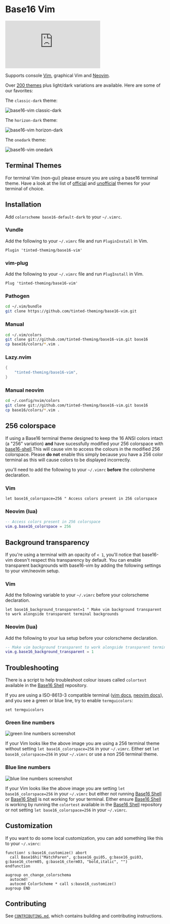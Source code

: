 # Base16 Vim

[![Matrix Chat](https://img.shields.io/matrix/tinted-theming:matrix.org)](https://matrix.to/#/#tinted-theming:matrix.org)

Supports console [Vim][1], graphical Vim and [Neovim][2].

Over [200 themes][3] plus light/dark variations are available. Here are
some of our favorites:

The `classic-dark` theme:

![base16-vim classic-dark][10]

The `horizon-dark` theme:

![base16-vim horizon-dark][11]

The `onedark` theme:

![base16-vim onedark][12]

## Terminal Themes

For terminal Vim (non-gui) please ensure you are using a base16 terminal
theme. Have a look at the list of [official][4] and [unofficial][5]
themes for your terminal of choice.

## Installation

Add `colorscheme base16-default-dark` to your `~/.vimrc`.

### Vundle

Add the following to your `~/.vimrc` file and run `PluginInstall` in Vim.

```vim
Plugin 'tinted-theming/base16-vim'
```

### vim-plug

Add the following to your `~/.vimrc` file and run `PlugInstall` in Vim.

```vim
Plug 'tinted-theming/base16-vim'
```

### Pathogen

```bash
cd ~/.vim/bundle
git clone https://github.com/tinted-theming/base16-vim.git
```

### Manual

```bash
cd ~/.vim/colors
git clone git://github.com/tinted-theming/base16-vim.git base16
cp base16/colors/*.vim .
```

### Lazy.nvim
```lua
{
    "tinted-theming/base16-vim",
}
```

### Manual neovim

```bash
cd ~/.config/nvim/colors
git clone git://github.com/tinted-theming/base16-vim.git base16
cp base16/colors/*.vim .
```

## 256 colorspace

If using a Base16 terminal theme designed to keep the 16 ANSI colors
intact (a "256" variation) **and** have sucessfully modified your 256
colorspace with [base16-shell][6].This will cause vim to access the
colours in the modified 256 colorspace. Please **do not** enable this
simply because you have a 256 color terminal as this will cause colors
to be displayed incorrectly.

you'll need to add the following to your `~/.vimrc` **before** the
colorsheme declaration.

### Vim

```vim
let base16_colorspace=256 " Access colors present in 256 colorspace
```

### Neovim (lua)

```lua
-- Access colors present in 256 colorspace
vim.g.base16_colorspace = 256
```


## Background transparency

If you're using a terminal with an opacity of `< 1`, you'll notice that
base16-vim doesn't respect this transparency by default. You can enable
transparent backgrounds with base16-vim by adding the following settings
to your vim/neovim setup.

### Vim

Add the following variable to your `~/.vimrc` before your colorscheme
declaration.

```vim
let base16_background_transparent=1 " Make vim background transparent to work alongside transparent terminal backgrounds
```

### Neovim (lua)

Add the following to your lua setup before your colorscheme declaration.

```lua
-- Make vim background transparent to work alongside transparent terminal backgrounds
vim.g.base16_background_transparent = 1
```

## Troubleshooting

There is a script to help troubleshoot colour issues called `colortest`
available in the [Base16 Shell][6] repository.

If you are using a ISO-8613-3 compatible terminal ([vim docs][7],
[neovim docs][8]), and you see a green or blue line, try to enable
`termguicolors`:

```vim
set termguicolors
```

### Green line numbers

![green line numbers screenshot][13]

If your Vim looks like the above image you are using a 256 terminal
theme without setting `let base16_colorspace=256` in your `~/.vimrc`.
Either set `let base16_colorspace=256` in your `~/.vimrc` or use a non
256 terminal theme.

### Blue line numbers

![blue line numbers screenshot][14]

If your Vim looks like the above image you are setting `let
base16_colorspace=256` in your `~/.vimrc` but either not running [Base16
Shell][6] or [Base16 Shell][6] is not working for your terminal. Either
ensure [Base16 Shell][6] is working by running the `colortest` available
in the [Base16 Shell][6] repository or not setting `let
base16_colorspace=256` in your `~/.vimrc`.

## Customization

If you want to do some local customization, you can add something like
this to your `~/.vimrc`:

```vim
function! s:base16_customize() abort
  call Base16hi("MatchParen", g:base16_gui05, g:base16_gui03, g:base16_cterm05, g:base16_cterm03, "bold,italic", "")
endfunction

augroup on_change_colorschema
  autocmd!
  autocmd ColorScheme * call s:base16_customize()
augroup END
```

## Contributing

See [`CONTRIBUTING.md`][9], which contains building and contributing
instructions.

[1]: https://github.com/vim/vim
[2]: https://github.com/neovim/neovim
[3]: https://github.com/tinted-theming/schemes
[4]: https://github.com/tinted-theming/home#official-templates
[5]: https://github.com/tinted-theming/home#unofficial-templates
[6]: https://github.com/tinted-theming/base16-shell
[7]: https://github.com/vim/vim/blob/23c1b2b018c8121ca5fcc247e37966428bf8ca66/runtime/doc/options.txt#L7876
[8]: https://neovim.io/doc/user/options.html#'termguicolors'
[9]: CONTRIBUTING.md
[10]: screenshots/base16-vim-screenshot-classic-dark.png
[11]: screenshots/base16-vim-screenshot-horizon-dark.png
[12]: screenshots/base16-vim-screenshot-onedark.png
[13]: screenshots/without-base16colorspace-256-with-256-terminal-theme.png
[14]: screenshots/with-base16colorspace-256-without-base16-shell.png

